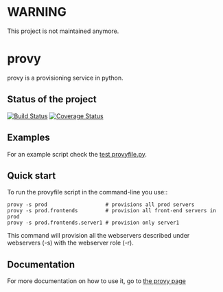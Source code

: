 # WARNING

This project is not maintained anymore.

# provy

provy is a provisioning service in python.

## Status of the project
[![Build Status](https://secure.travis-ci.org/python-provy/provy.png)](http://travis-ci.org/python-provy/provy)
[![Coverage Status](https://coveralls.io/repos/python-provy/provy/badge.png?branch=master)](https://coveralls.io/r/python-provy/provy?branch=master)

## Examples

For an example script check the [test provyfile.py](https://github.com/python-provy/provy/blob/master/tests/functional/fixtures/provyfile.py).

## Quick start

To run the provyfile script in the command-line you use::

    provy -s prod                   # provisions all prod servers
    provy -s prod.frontends         # provision all front-end servers in prod
    provy -s prod.frontends.server1 # provision only server1

This command will provision all the webservers described under webservers (-s) with
the webserver role (-r).

## Documentation

For more documentation on how to use it, go to [the provy page](https://provy.readthedocs.org/)

